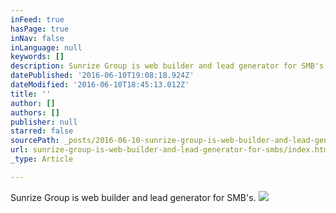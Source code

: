 ```yaml
---
inFeed: true
hasPage: true
inNav: false
inLanguage: null
keywords: []
description: Sunrize Group is web builder and lead generator for SMB's.
datePublished: '2016-06-10T19:08:18.924Z'
dateModified: '2016-06-10T18:45:13.012Z'
title: ''
author: []
authors: []
publisher: null
starred: false
sourcePath: _posts/2016-06-10-sunrize-group-is-web-builder-and-lead-generator-for-smbs.md
url: sunrize-group-is-web-builder-and-lead-generator-for-smbs/index.html
_type: Article

---
```

Sunrize Group is web builder and lead generator for SMB's.
![](https://the-grid-user-content.s3-us-west-2.amazonaws.com/f559c845-14fb-40cc-9fa5-63f1d8dd5cd0.gif)